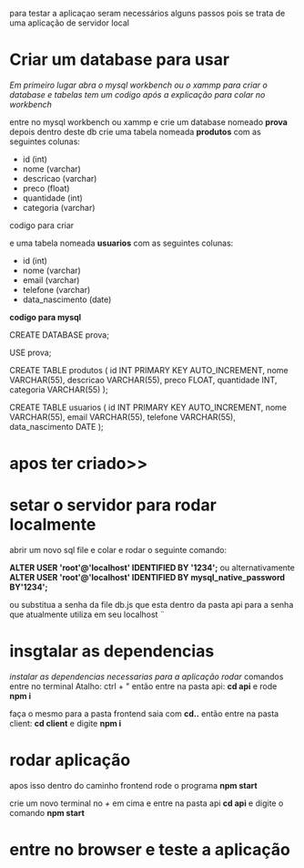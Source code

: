 para testar a aplicaçao seram necessários alguns passos pois se trata de uma aplicação de servidor local


# Criar um database para usar
*Em primeiro lugar abra o mysql workbench ou o xammp para criar o database e tabelas* 
*tem um codigo após a explicação para colar no workbench* 

entre no mysql workbench ou xammp e crie um database nomeado **prova** depois dentro deste db crie uma tabela nomeada **produtos** com as seguintes colunas:
- id (int)
- nome (varchar)
- descricao (varchar)
- preco (float)
- quantidade (int)
- categoria (varchar)

codigo para criar


e uma tabela nomeada **usuarios** com as seguintes colunas:
- id (int)
- nome (varchar)
- email (varchar)
- telefone (varchar)
- data_nascimento (date)


**codigo para mysql**

CREATE DATABASE prova;

USE prova;

CREATE TABLE produtos (
    id INT PRIMARY KEY AUTO_INCREMENT,
    nome VARCHAR(55),
    descricao VARCHAR(55),
    preco FLOAT,
    quantidade INT,
    categoria VARCHAR(55)
);

CREATE TABLE usuarios (
    id INT PRIMARY KEY AUTO_INCREMENT,
    nome VARCHAR(55),
    email VARCHAR(55),
    telefone VARCHAR(55),
    data_nascimento DATE
);


# apos ter criado>>

# setar o servidor para rodar localmente 

abrir um novo sql file e colar e rodar o seguinte comando:

**ALTER USER 'root'@'localhost' IDENTIFIED BY '1234';**
ou alternativamente 
**ALTER USER 'root'@'localhost' IDENTIFIED BY mysql_native_password BY'1234';**

ou substitua a senha da file db.js que esta dentro da pasta api para a senha que atualmente utiliza em seu localhost
¨

# insgtalar as dependencias 
*instalar as dependencias necessarias para a aplicação rodar*
comandos entre no terminal Atalho: ctrl + "
então entre na pasta api: **cd api**
e rode **npm i**

faça o mesmo para a pasta frontend
saia com **cd..**
então entre na pasta client: **cd client**
e digite **npm i**

# rodar aplicação

apos isso dentro do caminho frontend rode o programa
**npm start**

crie um novo terminal no *+* em cima
e entre na pasta api **cd api**
e digite o comando
**npm start**

# entre no browser e teste a aplicação
